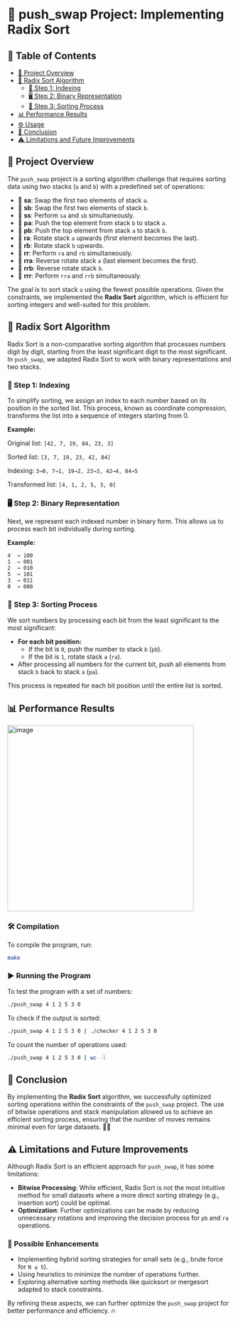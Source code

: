 # 🚀 push_swap Project: Implementing Radix Sort

## 📖 Table of Contents

- [📌 Project Overview](#-project-overview)
- [🧮 Radix Sort Algorithm](#-radix-sort-algorithm)
  - [🔢 Step 1: Indexing](#-step-1-indexing)
  - [🖥️ Step 2: Binary Representation](#-step-2-binary-representation)
  - [🔄 Step 3: Sorting Process](#-step-3-sorting-process)
- [📊 Performance Results](#-performance-results)
- [⚙️ Usage](#-usage)
- [🏁 Conclusion](#-conclusion)
- [⚠️ Limitations and Future Improvements](#-limitations-and-future-improvements)

## 📌 Project Overview

The `push_swap` project is a sorting algorithm challenge that requires sorting data using two stacks (`a` and `b`) with a predefined set of operations:

- 🔹 **sa**: Swap the first two elements of stack `a`.
- 🔹 **sb**: Swap the first two elements of stack `b`.
- 🔹 **ss**: Perform `sa` and `sb` simultaneously.
- 🔹 **pa**: Push the top element from stack `b` to stack `a`.
- 🔹 **pb**: Push the top element from stack `a` to stack `b`.
- 🔹 **ra**: Rotate stack `a` upwards (first element becomes the last).
- 🔹 **rb**: Rotate stack `b` upwards.
- 🔹 **rr**: Perform `ra` and `rb` simultaneously.
- 🔹 **rra**: Reverse rotate stack `a` (last element becomes the first).
- 🔹 **rrb**: Reverse rotate stack `b`.
- 🔹 **rrr**: Perform `rra` and `rrb` simultaneously.

The goal is to sort stack `a` using the fewest possible operations. Given the constraints, we implemented the **Radix Sort** algorithm, which is efficient for sorting integers and well-suited for this problem.

## 🧮 Radix Sort Algorithm

Radix Sort is a non-comparative sorting algorithm that processes numbers digit by digit, starting from the least significant digit to the most significant. In `push_swap`, we adapted Radix Sort to work with binary representations and two stacks.

### 🔢 Step 1: Indexing

To simplify sorting, we assign an index to each number based on its position in the sorted list. This process, known as coordinate compression, transforms the list into a sequence of integers starting from 0.

**Example:**

Original list: `[42, 7, 19, 84, 23, 3]`

Sorted list: `[3, 7, 19, 23, 42, 84]`

Indexing: `3→0, 7→1, 19→2, 23→3, 42→4, 84→5`

Transformed list: `[4, 1, 2, 5, 3, 0]`

### 🖥️ Step 2: Binary Representation

Next, we represent each indexed number in binary form. This allows us to process each bit individually during sorting.

**Example:**

```
4  → 100
1  → 001
2  → 010
5  → 101
3  → 011
0  → 000
```

### 🔄 Step 3: Sorting Process

We sort numbers by processing each bit from the least significant to the most significant:

- **For each bit position:**
  - If the bit is `0`, push the number to stack `b` (`pb`).
  - If the bit is `1`, rotate stack `a` (`ra`).
- After processing all numbers for the current bit, push all elements from stack `b` back to stack `a` (`pa`).

This process is repeated for each bit position until the entire list is sorted.

## 📊 Performance Results

<img width="419" alt="image" src="https://github.com/user-attachments/assets/dc0e95a6-896d-4473-a24c-114cb0540fa0" />

### 🛠️ Compilation

To compile the program, run:

```bash
make
```

### ▶️ Running the Program

To test the program with a set of numbers:

```bash
./push_swap 4 1 2 5 3 0
```

To check if the output is sorted:

```bash
./push_swap 4 1 2 5 3 0 | ./checker 4 1 2 5 3 0
```

To count the number of operations used:

```bash
./push_swap 4 1 2 5 3 0 | wc -l
```

## 🏁 Conclusion

By implementing the **Radix Sort** algorithm, we successfully optimized sorting operations within the constraints of the `push_swap` project. The use of bitwise operations and stack manipulation allowed us to achieve an efficient sorting process, ensuring that the number of moves remains minimal even for large datasets. 🚀🔥

## ⚠️ Limitations and Future Improvements

Although Radix Sort is an efficient approach for `push_swap`, it has some limitations:

- **Bitwise Processing**: While efficient, Radix Sort is not the most intuitive method for small datasets where a more direct sorting strategy (e.g., insertion sort) could be optimal.
- **Optimization**: Further optimizations can be made by reducing unnecessary rotations and improving the decision process for `pb` and `ra` operations.

### 🚀 Possible Enhancements

- Implementing hybrid sorting strategies for small sets (e.g., brute force for `N ≤ 5`).
- Using heuristics to minimize the number of operations further.
- Exploring alternative sorting methods like quicksort or mergesort adapted to stack constraints.

By refining these aspects, we can further optimize the `push_swap` project for better performance and efficiency. 🔥
